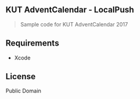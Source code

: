## KUT AdventCalendar - LocalPush
> Sample code for KUT AdventCalendar 2017

## Requirements
- Xcode

## License
Public Domain
